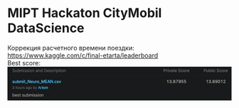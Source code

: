 # MIPT Hackaton CityMobil DataScience
Коррекция расчетного времени поездки: <br />
https://www.kaggle.com/c/final-etarta/leaderboard <br />
Best score: <br />
![Best score](./photo/best_score.png) <br />
